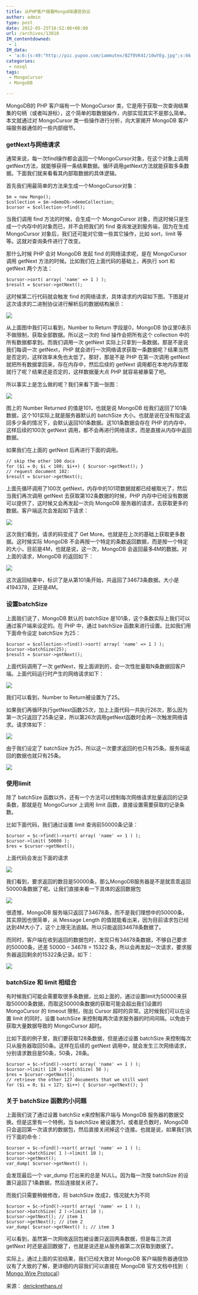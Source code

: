 ```yaml
---
title: 从PHP客户端看MongoDB通信协议
author: admin
type: post
date: 2012-05-25T16:52:06+00:00
url: /archives/13010
IM_contentdowned:
 - 1
IM_data:
 - 'a:6:{s:49:"http://pic.yupoo.com/iammutex/BZf0VK4I/10wYEg.jpg";s:66:"http://blog.haohtml.com/wp-content/uploads/2012/05/bee5_10wYEg.jpg";s:48:"http://pic.yupoo.com/iammutex/BZf2dVI4/c0tAy.jpg";s:65:"http://blog.haohtml.com/wp-content/uploads/2012/05/168e_c0tAy.jpg";s:48:"http://pic.yupoo.com/iammutex/BZf9boUB/R3ryd.jpg";s:65:"http://blog.haohtml.com/wp-content/uploads/2012/05/33b7_R3ryd.jpg";s:48:"http://pic.yupoo.com/iammutex/BZf9d8nP/pxNwl.jpg";s:65:"http://blog.haohtml.com/wp-content/uploads/2012/05/f834_pxNwl.jpg";s:48:"http://pic.yupoo.com/iammutex/BZfamhqK/x8eQ2.jpg";s:65:"http://blog.haohtml.com/wp-content/uploads/2012/05/b99e_x8eQ2.jpg";s:48:"http://pic.yupoo.com/iammutex/BZfd91hV/ALQCE.jpg";s:65:"http://blog.haohtml.com/wp-content/uploads/2012/05/0fc5_ALQCE.jpg";}'
categories:
 - nosql
tags:
 - MongoCursor
 - MongoDB

---
```

MongoDB的 PHP 客户端有一个 MongoCursor 类，它是用于获取一次查询结果集的句柄（或者叫游标），这个简单的取数据操作，内部实现其实不是那么简单。本文就通过对 MongoCursor 类一些操作进行分析，向大家揭开 MongoDB 客户端服务器通信的一些内部细节。

### getNext与网络请求

通常来说，每一次find操作都会返回一个MongoCursor对象，在这个对象上调用getNext方法，就能够获得一条结果数据。循环调用getNext方法就能获取多条数据。下面我们就来看看其内部取数据的具体逻辑。

首先我们用最简单的方法来生成一个MongoCursor对象：

```
$m = new Mongo();
$collection = $m->demoDb->demoCollection;
$cursor = $collection->find();
```

当我们调用 find 方法的时候，会生成一个 MongoCursor 对象，而这时候只是生成一个内存中的对象而已，并不会把我们的 find 查询发送到服务端，因为在生成 MongoCursor 对象后，我们还可能对它做一些其它操作，比如 sort，limit 等等。这就对查询条件进行了改变。

那什么时候 PHP 会对 MongoDB 发起 find 的网络请求呢，是在 MongoCursor 调用 getNext 方法的时候。比如我们在上面代码的基础上，再执行 sort 和 getNext 两个方法：

```
$cursor->sort( array( 'name' => 1 ) );
$result = $cursor->getNext();
```

这时候第二行代码就会触发 find 的网络请求，具体请求的内容如下图，下图是对这次请求的二进制协议进行解析后的数据结构展示：

[![](http://blog.haohtml.com/wp-content/uploads/2012/05/Mongo_protocol_write.jpg)][1]

从上面图中我们可以看到，Number to Return 字段是0，MongoDB 协议里0表示不做限制，获取全部数据。所以这一次的 find 操作会把所有这个 collection 中的所有数据都拿到。而我们调用一次 getNext 实际上只拿到一条数据。那是不是说我们每调一次 getNext，PHP 就会进行一次网络请求获取一条数据呢？结果当然是否定的，这样效率未免也太低了。那好，那是不是 PHP 在第一次调用 getNext 就把所有数据拿回来，存在内存中，然后后续的 getNext 调用都在本地内存里取就行了呢？结果还是否定的，这样数据量大点 PHP 就容易被暴菊了吧。

所以事实上是怎么做的呢？我们来看下面一张图：

[![](http://blog.haohtml.com/wp-content/uploads/2012/05/Mongo_protocol_write_2.jpg)][2]

图上的 Number Returned 的值是101，也就是说 MongoDB 给我们返回了101条数据，这个101实际上就是服务器默认的 batchSize 大小。也就是说在没有指定返回多少条的情况下，会默认返回101条数据。这101条数据会存在 PHP 的内存中，这样后续的100次 getNext 调用，都不会再进行网络请求，而是直接从内存中返回数据。

如果我们在上面的 getNext 后再进行下面的调用。

```
// skip the other 100 docs
for ($i = 0; $i < 100; $i++) { $cursor->getNext(); }
// request document 102:
$result = $cursor->getNext();
```

上面先循环调用了100次 getNext，内存中的101项数据就都已经被取光了，然后当我们再次调用 getNext 去获取第102条数据的时候，PHP 内存中已经没有数据可以提供了，这时候又会再发起一次向 MongoDB 服务器的请求，去获取更多的数据。客户端这次会发起如下请求：

[![](http://blog.haohtml.com/wp-content/uploads/2012/05/Mongo_protocol_write_3.jpg)][3]

这次我们看到，请求的码变成了 Get More。也就是在上次的基础上获取更多数据。这时候实际 MongoDB 不会再按一个特定的条数返回数据，而是按一个特定的大小，目前是4M，也就是说，这一次，MongoDB 会返回最多4M的数据。对上面的请求，MongoDB 的返回如下：

[![](http://blog.haohtml.com/wp-content/uploads/2012/05/Mongo_protocol_write_4.jpg)][4]

这次返回结果中，标识了是从第101条开始，共返回了34673条数据。大小是4194378，正好是4M。

### 设置batchSize

上面我们说了，MongoDB 默认的 batchSize 是101条，这个条数实际上我们可以通过客户端来设定的。在 PHP 中，通过 batchSize 函数来进行设置。比如我们用下面命令设定 batchSize 为25：

```
$cursor = $collection->find()->sort( array( 'name' => 1 ) );
$cursor->batchSize(25);
$result = $cursor->getNext();
```

上面代码调用了一次 getNext，按上面讲到的，会一次性批量取N条数据回客户端。上面代码运行时产生的网络请求如下：

[![](http://blog.haohtml.com/wp-content/uploads/2012/05/Mongo_protocol_write_5.jpg)][5]

我们可以看到，Number to Return被设置为了25。

如果我们再循环执行getNext函数25次，加上上面代码一共执行26次，那么因为第一次只返回了25条记录，所以第26次调用getNext函数时会再一次触发网络请求。请求体如下：

[![](http://blog.haohtml.com/wp-content/uploads/2012/05/Mongo_protocol_write_6.jpg)][6]

由于我们设定了 batchSize 为25，所以这一次要求返回的也只有25条。服务端返回的数据也就只有25条。

[![](http://blog.haohtml.com/wp-content/uploads/2012/05/Mongo_protocol_write_7.jpg)][7]

### 使用limit

除了 batchSize 函数以外，还有一个方法可以控制每次网络请求批量返回的记录条数，那就是在 MongoCursor 上调用 limit 函数，直接设置需要获取的记录条数。

比如下面代码，我们通过设置 limit 查询前50000条记录：

```
$cursor = $c->find()->sort( array( 'name' => 1 ) );
$cursor->limit( 50000 );
$res = $cursor->getNext();
```

上面代码会发出下面的请求

[![](http://blog.haohtml.com/wp-content/uploads/2012/05/Mongo_protocol_write_8.jpg)][8]

我们看到，要求返回的数目是50000条，那么MongoDB服务器是不是就乖乖返回50000条数据了呢。让我们直接来看一下具体的返回数据包

[![](http://blog.haohtml.com/wp-content/uploads/2012/05/Mongo_protocol_write_9.jpg)][9]

很遗憾，MongoDB 服务端只返回了34678条，而不是我们理想中的50000条，其实原因也很简单，从 Message Length 的值就能看出来，因为目前请求包已经达到4M大小了，这个上限无法逾越。所以只能返回34678条数据了。

而同时，客户端在收到返回的数据包时，发现只有34678条数据，不够自己要求的50000条，还差 50000 – 34678 = 15322 条，所以会再发起一次请求，要求服务器返回剩余的15322条记录。如下：

[![](http://blog.haohtml.com/wp-content/uploads/2012/05/Mongo_protocol_write_10.jpg)][10]

### batchSize 和 limit 相组合

有时候我们可能会需要取很多条数据，比如上面的，通过设置limit为50000来获取50000条数据，而取这50000条数据的获取可能会超出我们设置的 MongoCursor 的 timeout 限制，抛出 Cursor 超时的异常。这时候我们可以在设置 limit 的同时，设置 batchSize 来控制每两次请求服务器的时间间隔。以免由于获取大量数据导致的 MongoCursor 超时。

比如下面的例子里，我们要获取128条数据，但是通过设置 batchSize 来控制每次只从服务器取回50条。这样在后续的 getNext 调用中，就会发生三次网络请求，分别请求数目是50条，50条，28条。

```
$cursor = $c->find()->sort( array( 'name' => 1 ) );
$cursor->limit( 128 )->batchSize( 50 );
$res = $cursor->getNext();
// retrieve the other 127 documents that we still want
for ($i = 0; $i < 127; $i++) { $cursor->getNext(); }
```

### 关于 batchSize 函数的小问题

上面我们说了通过设置 batchSiz e来控制客户端与 MongoDB 服务器的数据交换。但是这里有一个特例，当 batchSize 被设置为1，或者是负数时，MongoDB 只会返回第一次请求的数据包，然后直接关闭掉这个连接。也就是说，如果我们执行下面的命令：

```
$cursor = $c->find()->sort( array( 'name' => 1 ) );
$cursor->batchSize( 1 )->limit( 10 );
$cursor->getNext();
var_dump( $cursor->getNext() );
```

会发现最后一个 var_dump 打出来的总是 NULL。因为每一次按 batchSize 的设置只返回了1条数据，然后连接就关闭了。

而我们只需要稍做修改，将 batchSize 改成2，情况就大为不同

```
$cursor = $c->find()->sort( array( 'name' => 1 ) );
$cursor->batchSize( 2 )->limit( 10 );
$cursor->getNext(); // item 1
$cursor->getNext(); // item 2
var_dump( $cursor->getNext() ); // item 3
```

可以看到，虽然第一次网络返回包被设置只返回两条数据，但是每三次调 getNext 时还是返回数据了，也就是说还是从服务器第二次获取到数据了。

实际上，通过上面的实验结果，我们已经大致对 MongoDB 客户端服务器通信协议有了大致的了解，更详细的内容我们可以直接在 MongoDB 官方文档中找到（ [Mongo Wire Protocal](http://www.mongodb.org/display/DOCS/Mongo+Wire+Protocol)）

来源： [derickrethans.nl](http://derickrethans.nl/cursors-in-mongodb.html)

 [1]: http://blog.haohtml.com/wp-content/uploads/2012/05/Mongo_protocol_write.jpg
 [2]: http://blog.haohtml.com/wp-content/uploads/2012/05/Mongo_protocol_write_2.jpg
 [3]: http://blog.haohtml.com/wp-content/uploads/2012/05/Mongo_protocol_write_3.jpg
 [4]: http://blog.haohtml.com/wp-content/uploads/2012/05/Mongo_protocol_write_4.jpg
 [5]: http://blog.haohtml.com/wp-content/uploads/2012/05/Mongo_protocol_write_5.jpg
 [6]: http://blog.haohtml.com/wp-content/uploads/2012/05/Mongo_protocol_write_6.jpg
 [7]: http://blog.haohtml.com/wp-content/uploads/2012/05/Mongo_protocol_write_7.jpg
 [8]: http://blog.haohtml.com/wp-content/uploads/2012/05/Mongo_protocol_write_8.jpg
 [9]: http://blog.haohtml.com/wp-content/uploads/2012/05/Mongo_protocol_write_9.jpg
 [10]: http://blog.haohtml.com/wp-content/uploads/2012/05/Mongo_protocol_write_10.jpg